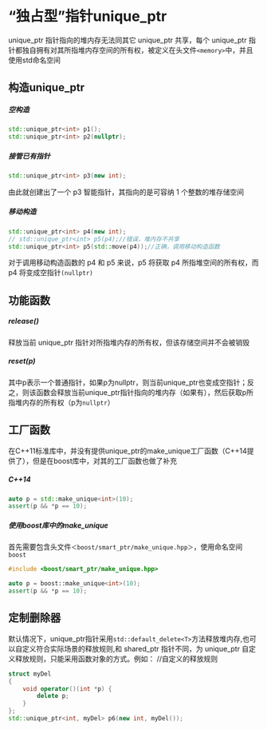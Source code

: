 # “独占型”指针unique_ptr

unique_ptr 指针指向的堆内存无法同其它 unique_ptr 共享，每个 unique_ptr 指针都独自拥有对其所指堆内存空间的所有权，被定义在头文件`<memory>`中，并且使用std命名空间

## 构造unique_ptr

##### 空构造

```c++
std::unique_ptr<int> p1();
std::unique_ptr<int> p2(nullptr);
```

##### 接管已有指针

```c++
std::unique_ptr<int> p3(new int);
```

由此就创建出了一个 p3 智能指针，其指向的是可容纳 1 个整数的堆存储空间

##### 移动构造

```c++
std::unique_ptr<int> p4(new int);
// std::unique_ptr<int> p5(p4);//错误，堆内存不共享
std::unique_ptr<int> p5(std::move(p4));//正确，调用移动构造函数
```

对于调用移动构造函数的 p4 和 p5 来说，p5 将获取 p4 所指堆空间的所有权，而 p4 将变成空指针`(nullptr)`

## 功能函数

##### release()

释放当前 unique_ptr 指针对所指堆内存的所有权，但该存储空间并不会被销毁

##### reset(p)

其中p表示一个普通指针，如果p为nullptr，则当前unique_ptr也变成空指针；反之，则该函数会释放当前unique_ptr指针指向的堆内存（如果有），然后获取p所指堆内存的所有权（p为`nullptr`）

## 工厂函数

在C++11标准库中，并没有提供unique_ptr的make_unique工厂函数（C++14提供了），但是在boost库中，对其的工厂函数也做了补充

##### C++14

```c++
auto p = std::make_unique<int>(10);
assert(p && *p == 10);
```

##### 使用boost库中的make_unique

首先需要包含头文件`＜boost/smart_ptr/make_unique.hpp＞`，使用命名空间`boost`

```c++
#include <boost/smart_ptr/make_unique.hpp>

auto p = boost::make_unique<int>(10);
assert(p && *p == 10);
```

## 定制删除器

 默认情况下，unique_ptr指针采用`std::default_delete<T>`方法释放堆内存,也可以自定义符合实际场景的释放规则,和 shared_ptr 指针不同，为 unique_ptr 自定义释放规则，只能采用函数对象的方式。例如：
//自定义的释放规则

```c++
struct myDel
{
    void operator()(int *p) {
        delete p;
    }
};
std::unique_ptr<int, myDel> p6(new int, myDel());
```

